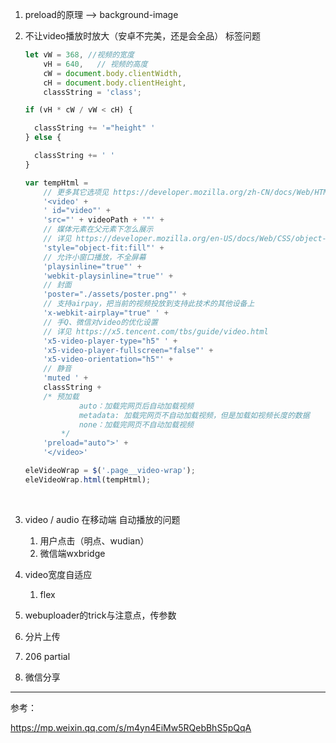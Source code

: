 1. preload的原理 —> background-image

2. 不让video播放时放大（安卓不完美，还是会全品） 标签问题

   ```javascript
   let vW = 368, //视频的宽度
       vH = 640,   // 视频的高度
       cW = document.body.clientWidth,
       cH = document.body.clientHeight,
       classString = 'class';

   if (vH * cW / vW < cH) {

     classString += '="height" '
   } else {

     classString += ' '
   }

   var tempHtml =
       // 更多其它选项见 https://developer.mozilla.org/zh-CN/docs/Web/HTML/Element/video
       '<video' +
       ' id="video"' +
       'src="' + videoPath + '"' +
       // 媒体元素在父元素下怎么展示
       // 详见 https://developer.mozilla.org/en-US/docs/Web/CSS/object-fit 
       'style="object-fit:fill"' + 
       // 允许小窗口播放，不全屏幕
       'playsinline="true"' +
       'webkit-playsinline="true"' +
       // 封面
       'poster="./assets/poster.png"' +
       // 支持airpay，把当前的视频投放到支持此技术的其他设备上
       'x-webkit-airplay="true" ' + 
       // 手Q、微信对video的优化设置
       // 详见 https://x5.tencent.com/tbs/guide/video.html
       'x5-video-player-type="h5" ' +
       'x5-video-player-fullscreen="false"' +
       'x5-video-orientation="h5"' +
       // 静音
       'muted ' +
       classString +
       /* 预加载 
               auto：加载完网页后自动加载视频
               metadata: 加载完网页不自动加载视频，但是加载如视频长度的数据
               none：加载完网页不自动加载视频
           */
       'preload="auto">' +
       '</video>'

   eleVideoWrap = $('.page__video-wrap');
   eleVideoWrap.html(tempHtml);
   ```

   ​

3. video / audio 在移动端 自动播放的问题

   1. 用户点击（明点、wudian）
   2. 微信端wxbridge

4. video宽度自适应

   1. flex

5. webuploader的trick与注意点，传参数

6. 分片上传

7. 206 partial

8. 微信分享

---



参考：

https://mp.weixin.qq.com/s/m4yn4EiMw5RQebBhS5pQqA

